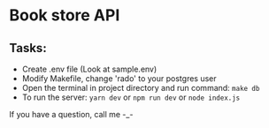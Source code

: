 # Book store API

## Tasks:

- Create .env file (Look at sample.env)
- Modify Makefile, change 'rado' to your postgres user
- Open the terminal in project directory and run command: ```make db```
- To run the server: ```yarn dev``` or ```npm run dev``` or ```node index.js```

If you have a question, call me -_-

